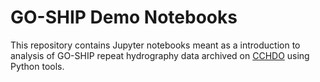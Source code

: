 # GO-SHIP Demo Notebooks
This repository contains Jupyter notebooks meant as a introduction to analysis of GO-SHIP repeat hydrography data archived on [CCHDO](https://cchdo.ucsd.edu) using Python tools.
